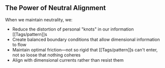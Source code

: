 ## The Power of Neutral Alignment

When we maintain neutrality, we:

- Reduce the distortion of personal "knots" in our information [[Tags/pattern]]s
- Create balanced boundary conditions that allow dimensional information to flow
- Maintain optimal friction—not so rigid that [[Tags/pattern]]s can't enter, not so loose that nothing coheres
- Align with dimensional currents rather than resist them